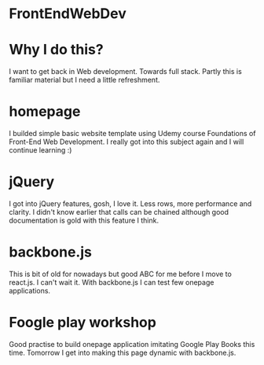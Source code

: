 # FrontEndWebDev

# Why I do this? 

  I want to get back in Web development. 
  Towards full stack. 
  Partly this is familiar material but 
  I need a little refreshment.

# homepage

I builded simple basic website template using Udemy course Foundations of Front-End Web Development.
I really got into this subject again and I will continue learning :)

# jQuery

I got into jQuery features, gosh, I love it. Less rows, more performance and clarity.
I didn't know earlier that calls can be chained although good documentation is gold with this feature I think.

# backbone.js

This is bit of old for nowadays but good ABC for me before I move to react.js. I can't wait it. 
With backbone.js I can test few onepage applications. 

# Foogle play workshop

Good practise to build onepage application imitating Google Play Books this time. 
Tomorrow I get into making this page dynamic with backbone.js.
